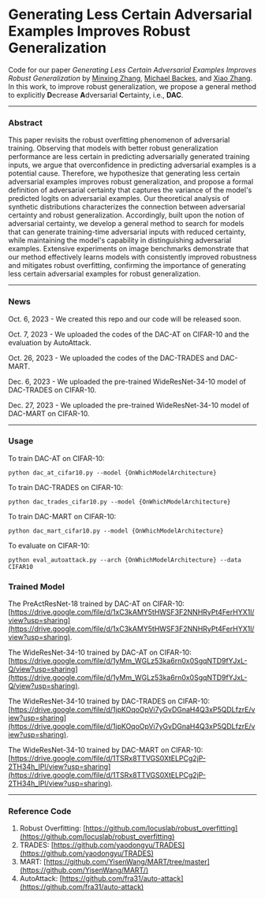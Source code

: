 # Generating Less Certain Adversarial Examples Improves Robust Generalization

Code for our paper _Generating Less Certain Adversarial Examples Improves Robust Generalization_ by [Minxing Zhang](https://scholar.google.com/citations?user=wsSLja0AAAAJ&hl=en&oi=ao), [Michael Backes](https://scholar.google.com/citations?user=ZVS3KOEAAAAJ&hl=en&oi=ao), and [Xiao Zhang](https://scholar.google.com/citations?user=L-lz7CUAAAAJ&hl=en&oi=ao). In this work, to improve robust generalization, we propose a general method to explicitly **D**ecrease **A**dversarial **C**ertainty, i.e., **DAC**.

***

### Abstract

This paper revisits the robust overfitting phenomenon of adversarial training. Observing that models with better robust generalization performance are less certain in predicting adversarially generated training inputs, we argue that overconfidence in predicting adversarial examples is a potential cause. Therefore, we hypothesize that generating less certain adversarial examples improves robust generalization, and propose a formal definition of adversarial certainty that captures the variance of the model's predicted logits on adversarial examples. Our theoretical analysis of synthetic distributions characterizes the connection between adversarial certainty and robust generalization. Accordingly, built upon the notion of adversarial certainty, we develop a general method to search for models that can generate training-time adversarial inputs with reduced certainty, while maintaining the model's capability in distinguishing adversarial examples. Extensive experiments on image benchmarks demonstrate that our method effectively learns models with consistently improved robustness and mitigates robust overfitting, confirming the importance of generating less certain adversarial examples for robust generalization.

***

### News

Oct. 6, 2023 - We created this repo and our code will be released soon.

Oct. 7, 2023 - We uploaded the codes of the DAC-AT on CIFAR-10 and the evaluation by AutoAttack.

Oct. 26, 2023 - We uploaded the codes of the DAC-TRADES and DAC-MART.

Dec. 6, 2023 - We uploaded the pre-trained WideResNet-34-10 model of DAC-TRADES on CIFAR-10.

Dec. 27, 2023 - We uploaded the pre-trained WideResNet-34-10 model of DAC-MART on CIFAR-10.

***

### Usage

To train DAC-AT on CIFAR-10:
```text
python dac_at_cifar10.py --model {OnWhichModelArchitecture}
```

To train DAC-TRADES on CIFAR-10:
```text
python dac_trades_cifar10.py --model {OnWhichModelArchitecture}
```

To train DAC-MART on CIFAR-10:
```text
python dac_mart_cifar10.py --model {OnWhichModelArchitecture}
```

To evaluate on CIFAR-10:
```text
python eval_autoattack.py --arch {OnWhichModelArchitecture} --data CIFAR10
```

### Trained Model

The PreActResNet-18 trained by DAC-AT on CIFAR-10: [https://drive.google.com/file/d/1xC3kAMY5tHWSF3F2NNHRyPt4FerHYX1l/view?usp=sharing](https://drive.google.com/file/d/1xC3kAMY5tHWSF3F2NNHRyPt4FerHYX1l/view?usp=sharing).

The WideResNet-34-10 trained by DAC-AT on CIFAR-10: [https://drive.google.com/file/d/1yMm_WGLz53ka6rn0x0SgqNTD9fYJxL-Q/view?usp=sharing](https://drive.google.com/file/d/1yMm_WGLz53ka6rn0x0SgqNTD9fYJxL-Q/view?usp=sharing).

The WideResNet-34-10 trained by DAC-TRADES on CIFAR-10: [https://drive.google.com/file/d/1jpKOqoOpVi7yGvDGnaH4Q3xP5QDLfzrE/view?usp=sharing](https://drive.google.com/file/d/1jpKOqoOpVi7yGvDGnaH4Q3xP5QDLfzrE/view?usp=sharing).

The WideResNet-34-10 trained by DAC-MART on CIFAR-10: [https://drive.google.com/file/d/1TSRx8TTVGS0XtELPCg2jP-2TH34h_IPl/view?usp=sharing](https://drive.google.com/file/d/1TSRx8TTVGS0XtELPCg2jP-2TH34h_IPl/view?usp=sharing).

***

### Reference Code
1. Robust Overfitting: [https://github.com/locuslab/robust_overfitting](https://github.com/locuslab/robust_overfitting)
2. TRADES: [https://github.com/yaodongyu/TRADES](https://github.com/yaodongyu/TRADES)
3. MART: [https://github.com/YisenWang/MART/tree/master](https://github.com/YisenWang/MART/)
4. AutoAttack: [https://github.com/fra31/auto-attack](https://github.com/fra31/auto-attack)
